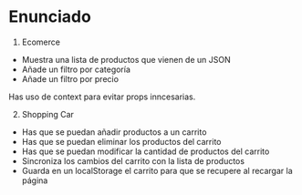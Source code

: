 # Enunciado

1. Ecomerce

- Muestra una lista de productos que vienen de un JSON
- Añade un filtro por categoría
- Añade un filtro por precio 


Has uso de context para evitar props inncesarias.

2. Shopping Car

- Has que se puedan añadir productos a un carrito
- Has que se puedan eliminar los productos del carrito
- Has que se puedan modificar la cantidad de productos del carrito
- Sincroniza los cambios del carrito con la lista de productos
- Guarda en un localStorage el carrito para que se recupere al recargar la página